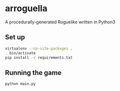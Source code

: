 # arroguella

A procedurally-generated Roguelike written in Python3

## Set up

```bash
virtualenv --no-site-packages .
. bin/activate
pip install -r requirements.txt
```

## Running the game

```bash
python main.py
```
